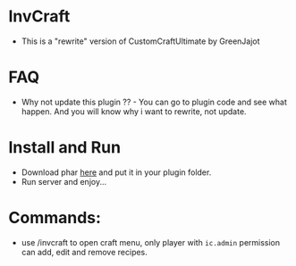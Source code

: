 # InvCraft
* This is a "rewrite" version of CustomCraftUltimate by GreenJajot
# FAQ
* Why not update this plugin ?? - You can go to plugin code and see what happen. And you will know why i want to rewrite, not update.
# Install and Run
* Download phar [here](https://poggit.pmmp.io/ci/NgLamVN/InvCraft/InvCraft) and put it in your plugin folder.
* Run server and enjoy...
# Commands:
* use /invcraft to open craft menu, only player with `ic.admin` permission can add, edit and remove recipes.
